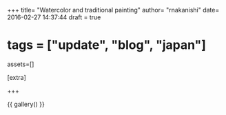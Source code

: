 +++
title=  "Watercolor and traditional painting"
author= "rnakanishi"
date=   2016-02-27 14:37:44
draft = true
# tags = ["update", "blog", "japan"]

assets=[]

[extra]

+++

{{ gallery() }}